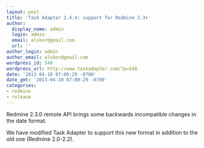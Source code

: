 ```yaml
---
layout: post
title: 'Task Adapter 2.4.4: support for Redmine 2.3+'
author:
  display_name: admin
  login: admin
  email: alskor@gmail.com
  url: ''
author_login: admin
author_email: alskor@gmail.com
wordpress_id: 548
wordpress_url: http://www.taskadapter.com/?p=548
date: '2013-04-10 07:00:29 -0700'
date_gmt: '2013-04-10 07:00:29 -0700'
categories:
- redmine
- release
---
```

<p>Redmine 2.3.0 remote API brings some backwards incompatible changes in the date format.</p>
<p>We have modified Task Adapter to support this new format in addition to the old one (Redmine 2.0-2.2).</p>
<p>&nbsp;</p>
